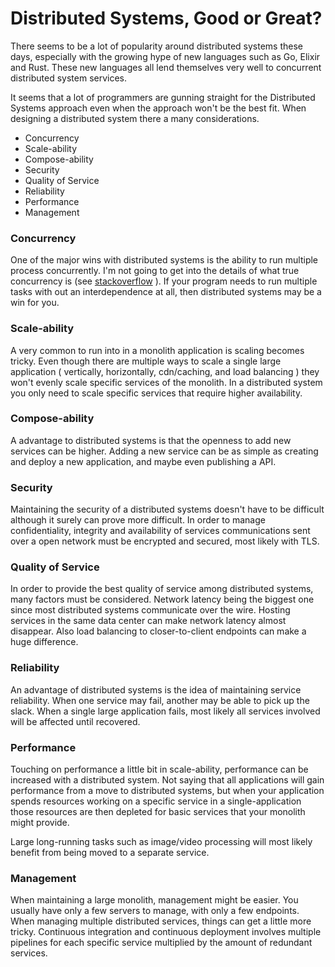 # Distributed Systems, Good or Great?

There seems to be a lot of popularity around distributed systems these days, especially with the growing hype of new languages such as Go, Elixir and Rust. These new languages all lend themselves very well to concurrent distributed system services. 

It seems that a lot of programmers are gunning straight for the Distributed Systems approach even when the approach won't be the best fit. When designing a distributed system there a many considerations.

- Concurrency
- Scale-ability
- Compose-ability
- Security
- Quality of Service
- Reliability
- Performance
- Management

### Concurrency

One of the major wins with distributed systems is the ability to run multiple process concurrently. I'm not going to get into the details of what true concurrency is (see [stackoverflow](https://stackoverflow.com/questions/1050222/what-is-the-difference-between-concurrency-and-parallelism) ). If your program needs to run multiple tasks with out an interdependence at all, then distributed systems may be a win for you.

### Scale-ability

A very common to run into in a monolith application is scaling becomes tricky. Even though there are multiple ways to scale a single large application ( vertically, horizontally, cdn/caching, and load balancing ) they won't evenly scale specific services of the monolith. In a distributed system you only need to scale specific services that require higher availability.

### Compose-ability

A advantage to distributed systems is that the openness to add new services can be higher. Adding a new service can be as simple as creating and deploy a new application, and maybe even publishing a API. 

### Security

Maintaining the security of a distributed systems doesn't have to be difficult although it surely can prove more difficult. In order to manage confidentiality, integrity and availability of services communications sent over a open network must be encrypted and secured, most likely with TLS. 

### Quality of Service

In order to provide the best quality of service among distributed systems, many factors must be considered. Network latency being the biggest one since most distributed systems communicate over the wire. Hosting services in the same data center can make network latency almost disappear. Also load balancing to closer-to-client endpoints can make a huge difference. 

### Reliability

An advantage of distributed systems is the idea of maintaining service reliability. When one service may fail, another may be able to pick up the slack. When a single large application fails, most likely all services involved will be affected until recovered.

### Performance

Touching on performance a little bit in scale-ability, performance can be increased with a distributed system. Not saying that all applications will gain performance from a move to distributed systems, but when your application spends resources working on a specific service in a single-application those resources are then depleted for basic services that your monolith might provide. 

Large long-running tasks such as image/video processing will most likely benefit from being moved to a separate service.

### Management

When maintaining a large monolith, management might be easier. You usually have only a few servers to manage, with only a few endpoints. When managing multiple distributed services, things can get a little more tricky. Continuous integration and continuous deployment involves multiple pipelines for each specific service multiplied by the amount of redundant services.  
